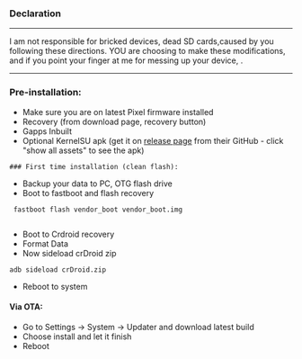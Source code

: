 ### Declaration ###

---
 I am not responsible for bricked devices, dead SD cards,caused by you following
  these directions. YOU are choosing to make these modifications, and if
 you point your finger at me for messing up your device, .

---


### Pre-installation:

* Make sure you are on latest Pixel firmware installed
* Recovery (from download page, recovery button)
* Gapps Inbuilt
* Optional KernelSU apk (get it on [release page](https://github.com/tiann/KernelSU/releases) from their GitHub - click "show all assets" to see the apk)


```
### First time installation (clean flash):

```
* Backup your data to PC, OTG flash drive
* Boot to fastboot and flash recovery

```
 fastboot flash vendor_boot vendor_boot.img
 
```
* Boot to Crdroid recovery
* Format Data
* Now sideload crDroid zip

```
adb sideload crDroid.zip

```
* Reboot to system


#### Via OTA:
* Go to Settings -> System -> Updater and download latest build
* Choose install and let it finish
* Reboot